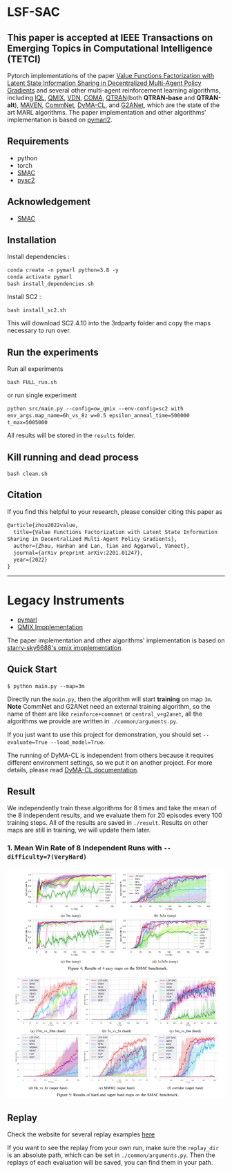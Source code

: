 # LSF-SAC

## This paper is accepted at IEEE Transactions on Emerging Topics in Computational Intelligence (TETCI) 

Pytorch implementations of the paper [Value Functions Factorization with Latent State Information Sharing in Decentralized  Multi-Agent Policy Gradients](https://arxiv.org/abs/2201.01247) and several other multi-agent reinforcement learning algorithms, including 
[IQL](https://arxiv.org/abs/1511.08779),
[QMIX](https://arxiv.org/abs/1803.11485), [VDN](https://arxiv.org/abs/1706.05296), 
[COMA](https://arxiv.org/abs/1705.08926), [QTRAN](https://arxiv.org/abs/1905.05408)(both **QTRAN-base** and **QTRAN-alt**),
[MAVEN](https://arxiv.org/abs/1910.07483), [CommNet](https://arxiv.org/abs/1605.07736), 
[DyMA-CL](https://arxiv.org/abs/1909.02790?context=cs.MA), and [G2ANet](https://arxiv.org/abs/1911.10715), 
which are the state of the art MARL algorithms. The paper implementation and other algorithms' implementation is based on [pymarl2](https://github.com/hijkzzz/pymarl2).

## Requirements

- python
- torch
- [SMAC](https://github.com/oxwhirl/smac)
- [pysc2](https://github.com/deepmind/pysc2)

## Acknowledgement

+ [SMAC](https://github.com/oxwhirl/smac)

## Installation
Install dependencies :

```
conda create -n pymarl python=3.8 -y
conda activate pymarl
bash install_dependencies.sh
```

Install SC2 :

```
bash install_sc2.sh
```
This will download SC2.4.10 into the 3rdparty folder and copy the maps necessary to run over.

## Run the experiments

Run all experiments
```
bash FULL_run.sh
```

or run single experiment

```
python src/main.py --config=ow_qmix --env-config=sc2 with env_args.map_name=6h_vs_8z w=0.5 epsilon_anneal_time=500000 t_max=5005000
```

All results will be stored in the ``results`` folder.

## Kill running and dead process

```
bash clean.sh
```



## Citation

If you find this helpful to your research, please consider citing this paper as
```
@article{zhou2022value,
  title={Value Functions Factorization with Latent State Information Sharing in Decentralized Multi-Agent Policy Gradients},
  author={Zhou, Hanhan and Lan, Tian and Aggarwal, Vaneet},
  journal={arXiv preprint arXiv:2201.01247},
  year={2022}
}
```


---
# Legacy Instruments

+ [pymarl](https://github.com/oxwhirl/pymarl)
+ [QMIX Impplementation](https://github.com/starry-sky6688/StarCraft)

The paper implementation and other algorithms' implementation is based on [starry-sky6688's qmix impplementation](https://github.com/starry-sky6688/StarCraft).

## Quick Start
```shell
$ python main.py --map=3m
```

Directly run the `main.py`, then the algorithm will start **training** on map `3m`. **Note** CommNet and G2ANet need an external training algorithm, so the name of them are like `reinforce+commnet` or `central_v+g2anet`, all the algorithms we provide are written in `./common/arguments.py`.

If you just want to use this project for demonstration, you should set `--evaluate=True --load_model=True`. 

The running of DyMA-CL is independent from others because it requires different environment settings, so we put it on another project. For more details, please read [DyMA-CL documentation](https://github.com/starry-sky6688/DyMA-CL).

## Result

We independently train these algorithms for 8 times and take the mean of the 8 independent results, and we evaluate them for 20 episodes every 100 training steps. All of the results are saved in  `./result`.
Results on other maps are still in training, we will update them later.

### 1. Mean Win Rate of 8 Independent Runs with `--difficulty=7(VeryHard)`
<div align=center><img  src ="./result/GenRes_newlenged.png"/></div>


## Replay

Check the website for several replay examples
[here](https://sites.google.com/view/sacmm)

If you want to see the replay from your own run, make sure the `replay_dir` is an absolute path, which can be set in `./common/arguments.py`. Then the replays of each evaluation will be saved, you can find them in your path.